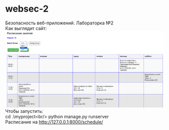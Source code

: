 # websec-2
Безопасность веб-приложений. Лабораторка №2<br/>
Как выглядит сайт:<br/>
![](/preview.png) 
Чтобы запустить: <br/>
cd .\myproject\<br/>
python manage.py runserver <br/>
Расписание на http://127.0.0.1:8000/schedule/
